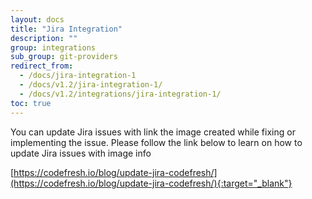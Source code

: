 ```yaml
---
layout: docs
title: "Jira Integration"
description: ""
group: integrations
sub_group: git-providers
redirect_from:
  - /docs/jira-integration-1
  - /docs/v1.2/jira-integration-1/
  - /docs/v1.2/integrations/jira-integration-1/
toc: true
---
```

You can update Jira issues with link the image created while fixing or implementing the issue.
Please follow the link below to learn on how to update Jira issues with image info

[https://codefresh.io/blog/update-jira-codefresh/](https://codefresh.io/blog/update-jira-codefresh/){:target="_blank"}
